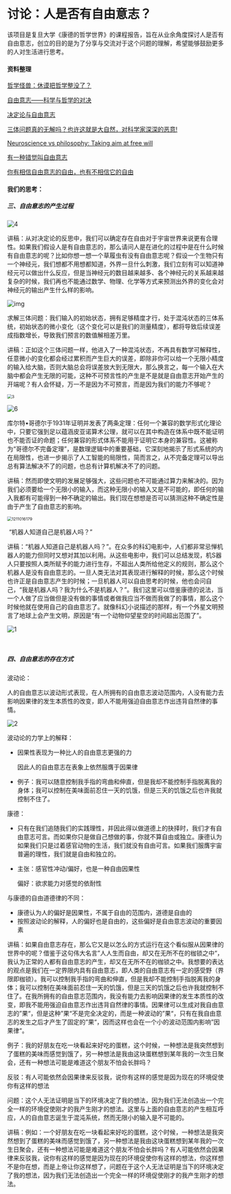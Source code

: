 # 讨论：人是否有自由意志？

该项目是复旦大学《康德的哲学世界》的课程报告，旨在从业余角度探讨人是否有自由意志，创立的目的是为了分享与交流对于这个问题的理解，希望能够鼓励更多的人对生活进行思考。

#### 资料整理

[哲学怪兽：休谟把哲学整没了？](http://www.360doc.com/content/16/0325/20/31483683_545241289.shtml)

[自由意志——科学与哲学的对决](https://www.guokr.com/article/65856/) 

[决定论与自由意志](https://new.qq.com/omn/20180628/20180628G0XN4V.html)

[三体问题真的无解吗？也许这就是大自然，对科学家深深的恶意!](https://baijiahao.baidu.com/s?id=1593888245261435793&wfr=spider&for=pc)

[Neuroscience vs philosophy: Taking aim at free will](https://www.nature.com/news/2011/110831/full/477023a.html)

[有一种错觉叫自由意志](https://www.guokr.com/article/50325/) 

[你有相信自由意志的自由，也有不相信它的自由](https://songshuhui.net/archives/49868)

#### 我们的思考：

##### 三、自由意志的产生过程

![4](Discussion-on-whether-people-have-free-will-\img\4.gif)



讲稿：从对决定论的反思中，我们可以确定存在自由对于宇宙世界来说更有合理性。如果我们假设人是有自由意志的，那么请问人是在进化的过程中是在什么时候有自由意志的呢？比如你想一想一个草履虫有没有自由意志呢？假设一个生物只有一个神经元，我们想都不用想都知道，外界一旦什么刺激，我们立刻有可以知道神经元可以做出什么反应，但是当神经元的数目越来越多、各个神经元的关系越来越复杂的时候，我们再也不能通过数学、物理、化学等方式来预测出外界的变化会对神经元的输出产生什么样的影响。



![img](https://hiphotos.baidu.com/feed/pic/item/29381f30e924b899375c3e1462061d950a7bf6be.jpg)

求解三体问题：我们输入的初始状态，拥有足够精度才行，处于混沌状态的三体系统，初始状态的微小变化（这个变化可以是我们的测量精度），都将导致后续误差成指数增长，导致我们预言的数值解相差万里。

讲稿：正如这个三体问题一样，他进入了一种混沌状态，不再具有数学可解释性，任意微小的变化都会经过累积而产生巨大的误差，即除非你可以给一个无限小精度的输入给大脑，否则大脑总会将误差放大到无限大，那么换言之，每一个输入在大脑中都会产生无限的可能，这种不可预言性的产生是不是就是自由意志开始产生的开端呢？有人会怀疑，万一不是因为不可预言，而是因为我们的能力不够呢？

<img src="Discussion-on-whether-people-have-free-will-\img\3.jpg" alt="3" style="zoom:67%;" />

![6](Discussion-on-whether-people-have-free-will-\img\6.jpg)

库尔特•哥德尔于1931年证明并发表了两条定理：任何一个兼容的数学形式化理论中，只要它强到足以蕴涵皮亚诺算术公理，就可以在其中构造在体系中既不能证明也不能否证的命题；任何兼容的形式体系不能用于证明它本身的兼容性。这被称为“哥德尔不完备定理”，是数理逻辑中的重要基础，它深刻地揭示了形式系统的内在局限性，也进一步揭示了人工智能的局限性，简而言之，从不完备定理可以导出总有算法解决不了的问题，也总有计算机解决不了的问题。

讲稿：然而即使文明的发展足够强大，这些问题也不可能通过算力来解决的。因为我们必须要给一个无限小的输入，而这种无限小的输入又是不可能的，即任何的输入我都有可能得到一种不确定的输出。我们现在想想是否可以猜测这种不确定性是由于产生了自由意志的影响。

<img src="Discussion-on-whether-people-have-free-will-\img\1211016179.jpg" alt="1211016179" style="zoom:67%;" />

​																“机器人知道自己是机器人吗？”

讲稿：“机器人知道自己是机器人吗？”。在众多的科幻电影中，人们都非常忌惮机器人的能力但同时又想对其加以利用。从这些电影中，我们可以总结发现，机S器人只要按照人类所赋予的能力进行生存，不超出人类所给他定义的规则，那么这个机器人是没有自由意志的。一旦人类无法对其表现进行解释的时候，那么这个时候也许正是自由意志产生的时候；一旦机器人可以自由思考的时候，他也会问自己，“我是机器人吗？我为什么不是机器人？”。我们这里可以借鉴康德的说法，当一个人做了应当做但是没有做的事情或者做我应当不做而我做了的事情，那么这个时候他就在使用自己的自由意志了。就像科幻小说描述的那样，有一个外星文明预言了地球上会产生文明，原因是“有一个动物仰望星空的时间超出范围了”。

![1](Discussion-on-whether-people-have-free-will-\img\1.gif)

​																	



##### 四、自由意志的存在方式

波动论：

人的自由意志以波动形式表现，在人所拥有的自由意志波动范围内，人没有能力去影响因果律的发生本质性的改变，即人不能用强迫自由意志作出违背自然律的事情。

![2](Discussion-on-whether-people-have-free-will-\img\2.jpg)

波动论的力学上的解释：

- 因果性表现为一种比人的自由意志更强的力

  因此人的自由意志在表象上依然服膺于因果律

- 例子：我可以随意控制我手指的弯曲和伸直，但是我却不能控制手指脱离我的身体；我可以控制在美味面前忍住一天的饥饿，但是三天的饥饿之后也许我就控制不住了。  

康德：

- 只有在我们追随我们的实践理性，并因此得以做道德上的抉择时，我们才有自由意志可言。而如果你只是做自己想做的事，你就不算自由或独立。康德认为如果我们只是过着感官动物的生活，我们就没有自由可言。如果我们服膺宇宙普遍的理性，我们就是自由和独立的。  

- 主张：感官性冲动/偏好，也是一种自由因果性

  偏好：欲求能力对感觉的依耐性

与康德的自由道德律的不同：

- 康德认为人的偏好是因果性，不属于自由的范围内，道德是自由的
- 按照波动论的解释，人的偏好也是自由的，这些偏好是自由意志波动的重要因素

讲稿：如果自由意志存在，那么它又是以怎么的方式运行在这个看似服从因果律的世界中的呢？借鉴于这句伟大名言”人人生而自由，却又在无所不在的枷锁之中“，我认为正常的人都有自由意志的产生，却又在无所不在的枷锁之中。我想要的表达的观点是我们在一定界限内具有自由意志，即人类的自由意志有一定的感受野（界限即枷锁）。我可以控制我手指的弯曲和伸直，但是我却不能控制手指脱离我的身体；我可以控制在美味面前忍住一天的饥饿，但是三天的饥饿之后也许我就控制不住了。在我所拥有的自由意志范围内，我没有能力去影响因果律的发生本质性的改变，即我不能用强迫自由意志作出违背自然律的事情。因果律可以生成对我自由意志的”果“，但是这种”果“不是完全决定的，而是一种波动的”果“，只有在我自由意志的发生之后才产生了固定的”果“，因而这样也会在一个小的波动范围内影响”因果律“。

例子：我的好朋友在吃一块看起来好吃的蛋糕，这个时候，一种想法是我突然想到了蛋糕的美味而感觉到饿了，另一种想法是我由这块蛋糕想到某年我的一次生日聚会，还有一种想法可能是难道这个朋友不怕会长胖吗？

反驳：有人可能依然会因果律来反驳我，说你有这样的感觉是因为现在的环境促使你有这样的想法

问题：这个人无法证明是当下的环境决定了我的想法，因为我们无法创造出一个完全一样的环境促使刚才的我产生刚才的想法。这里与上面的自由意志的产生相互呼应，人的自由意志诞生于混沌系统，然而无限小的输入是不可能的。

讲稿：例如：一个好朋友在吃一块看起来好吃的蛋糕，这个时候，一种想法是我突然想到了蛋糕的美味而感觉到饿了，另一种想法是我由这块蛋糕想到某年我的一次生日聚会，还有一种想法可能是难道这个朋友不怕会长胖吗？有人可能依然会因果律来反驳我，说你有这样的感觉是因为现在的环境促使你有这样的想法，你这样想不是你在想，而是上帝让你这样想了，问题在于这个人无法证明是当下的环境决定了我的想法，因为我们无法创造出一个完全一样的环境促使刚才的我产生刚才的想法。

